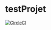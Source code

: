 # testProjet
[![CircleCI](https://img.shields.io/circleci/build/gh/Ineslzr/WorldTour/main?logo=CircleCi&style=flat-square)](https://sonarcloud.io/summary/overall?id=Ineslzr_testProjet)
